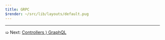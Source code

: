 ```yaml
---
title: GRPC
$render: ~/src/lib/layouts/default.pug
---
```


---

➯ Next: [Controllers &rangle; GraphQL](./docs/controllers/graphql)
